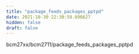 ```yaml
---
title: "package_feeds_packages_pptpd"
date: 2021-10-30 22:30:59.696627
hidden: false
draft: false
---
```


bcm27xx/bcm2711/package_feeds_packages_pptpd


